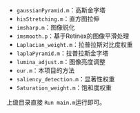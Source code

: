 - `gaussianPyramid.m`：高斯金字塔
- `hisStretching.m`：直方图拉伸
- `imsharp.m`：图像锐化
- `imsmooth.p`：基于Retinex的图像平滑处理
- `Laplacian_weight.m`：拉普拉斯对比度权重
- `laplaPyramid.m`：拉普拉斯金字塔
- `lumina_adjust.m`：图像亮度调整
- `our.m`：本项目的方法
- `saliency_detection.m`：显著性权重
- `Saturation_weight.m`：饱和度权重

上级目录直接 `Run main.m`运行即可。